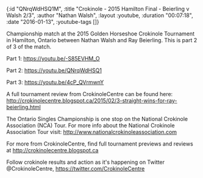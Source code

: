 {:id "QNrqWdHSQ1M",
 :title "Crokinole - 2015 Hamilton Final - Beierling v Walsh 2/3",
 :author "Nathan Walsh",
 :layout :youtube,
 :duration "00:07:18",
 :date "2016-01-13",
 :youtube-tags []}


Championship match at the 2015 Golden Horseshoe Crokinole Tournament in Hamilton, Ontario between Nathan Walsh and Ray Beierling. This is part 2 of 3 of the match.

Part 1: https://youtu.be/-S85EVHM_O

Part 2: https://youtu.be/QNrqWdHSQ1

Part 3: https://youtu.be/4cP_QVrmwnY


A full tournament review from CrokinoleCentre can be found here: http://crokinolecentre.blogspot.ca/2015/02/3-straight-wins-for-ray-beierling.html

The Ontario Singles Championship is one stop on the National Crokinole Association (NCA) Tour. For more info about the National Crokinole Association Tour visit: http://www.nationalcrokinoleassociation.com

For more from CrokinoleCentre, find full tournament previews and reviews at http://crokinolecentre.blogspot.ca

Follow crokinole results and action as it's happening on Twitter @CrokinoleCentre, https://twitter.com/CrokinoleCentre
